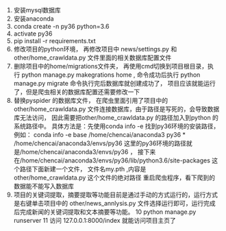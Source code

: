 1. 安装mysql数据库
2. 安装anaconda
3. conda create -n py36 python=3.6
4. activate py36
5. pip install -r requirements.txt
6. 修改项目的python环境， 再修改项目中 news/settings.py 和 other/home_crawldata.py 文件里面的相关数据库配置文件
7. 删除项目中的home/migrations文件夹，  再使用cmd切换到项目根目录，执行 python manage.py makegrations home , 命令成功后执行 python manage.py migrate 命令执行完后数据库就创建成功了，
项目应该就能运行了，但是爬虫相关的数据库配置还需要修改一下
8. 替换pyspider 的数据库文件， 在爬虫里面引用了项目中的 other/home_crawldata.py 文件连接数据库，由于路径是写死的，会导致数据库无法访问，
因此需要把other/home_crawldata.py 的路径加入到python 的系统路径中。 具体方法是：先使用conda info -e 找到py36环境的安装路径，例如：
conda info -e
base                     /home/chencai/anaconda3
py36                  *  /home/chencai/anaconda3/envs/py36
这里的py36环境的路径就是/home/chencai/anaconda3/envs/py36  ，
接下来在/home/chencai/anaconda3/envs/py36/lib/python3.6/site-packages 这个路径下面新建一个文件， 文件名my.pth ,内容是 other/home_crawldata.py 这个文件的绝对路径
重启爬虫程序，看下爬到的数据能不能写入数据库
9. 项目的关键词提取，摘要提取等功能目前是通过手动的方式运行的，运行方式是右键单击项目中的 other/news_annlysis.py 文件选择运行即可，运行完成后完成新闻的关键词提取和文本摘要等功能。
10 python manage.py runserver
11 访问 127.0.0.1:8000/index 就能访问项目主页了

